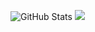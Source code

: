 ![GitHub Stats](https://github-readme-stats.vercel.app/api?username=cdrakke&show_icons=true&theme=github_dark)
![](http://github-profile-summary-cards.vercel.app/api/cards/profile-details?username=cdrakke&theme=aura_dark)

